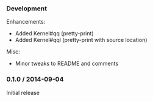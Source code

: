 ### Development

Enhancements:

* Added Kernel#qq (pretty-print)
* Added Kernel#qql (pretty-print with source location)

Misc:

* Minor tweaks to README and comments

### 0.1.0 / 2014-09-04

Initial release
